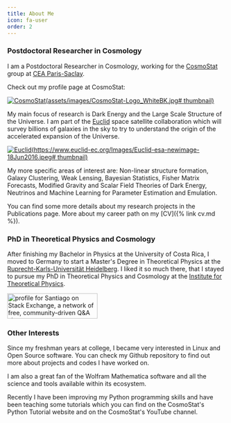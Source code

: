 ```yaml
---
title: About Me
icon: fa-user
order: 2
---
```


<!-- <a href="#" class="image featured"><img src="assets/images/pic08.jpg" alt="" /></a> -->

### Postdoctoral Researcher in Cosmology

I am a Postdoctoral Researcher in Cosmology, working for the [CosmoStat][cosmostat] group at [CEA Paris-Saclay][cea].

Check out my profile page at CosmoStat:

[![CosmoStat](assets/images/CosmoStat-Logo_WhiteBK.jpg# thumbnail)][mycosmostat]


My main focus of research is Dark Energy and the Large Scale Structure of the Universe.
I am part of the [Euclid][euclid] space satellite collaboration which will survey billions of galaxies in the sky
to try to understand the origin of the accelerated expansion of the Universe.

[![Euclid](https://www.euclid-ec.org/Images/Euclid-esa-newimage-18Jun2016.jpeg# thumbnail)][euclid]

My more specific areas of interest are: Non-linear structure formation, Galaxy Clustering, Weak Lensing, Bayesian Statistics, Fisher Matrix Forecasts, Modified Gravity and Scalar Field Theories of Dark Energy, Neutrinos and Machine Learning for Parameter Estimation and Emulation.

You can find some more details about my research projects in the Publications page.
More about my career path on my [CV]({% link cv.md %}).


### PhD in Theoretical Physics and Cosmology

After finishing my Bachelor in Physics at the University of Costa Rica, I moved to Germany to start a Master's Degree in Theoretical Physics
at the [Ruprecht-Karls-Universität Heidelberg][unihd].
I liked it so much there, that I stayed to pursue my PhD in Theoretical Physics and Cosmology at the [Institute for Theoretical Physics][itphd].

<a href="https://stackexchange.com/users/1465918/santiago"><img src="https://stackexchange.com/users/flair/1465918.png" width="208" height="58" alt="profile for Santiago on Stack Exchange, a network of free, community-driven Q&amp;A sites" title="profile for Santiago on Stack Exchange, a network of free, community-driven Q&amp;A sites" /></a>

### Other Interests

Since my freshman years at college, I became very interested in Linux and Open Source software. You can check my Github repository to find out more about projects and codes I have worked on.

I am also a great fan of the Wolfram Mathematica software and all the science and tools available within its ecosystem.

Recently I have been improving my Python programming skills and have been teaching some tutorials which you can find on the CosmoStat's Python Tutorial website and on the CosmoStat's YouTube channel.




[cea]: http://www.cea.fr/
[euclid]: https://www.euclid-ec.org/
[cosmostat]: http://www.cosmostat.org
[mycosmostat]: http://www.cosmostat.org/people/santiago-casas
[ucr]: https://www.ucr.ac.cr/
[itphd]: https://www.thphys.uni-heidelberg.de/
[unihd]: https://www.uni-heidelberg.de/en
